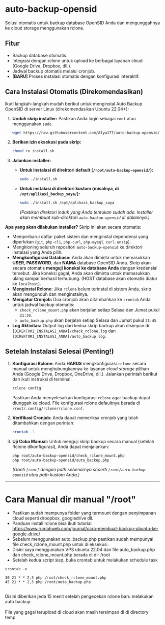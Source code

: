# auto-backup-opensid
Solusi otomatis untuk backup database OpenSID Anda dan mengunggahnya ke cloud storage menggunakan rclone.

## Fitur
* Backup database otomatis.
* Integrasi dengan rclone untuk upload ke berbagai layanan cloud (Google Drive, Dropbox, dll.).
* Jadwal backup otomatis melalui cronjob.
* **[BARU]** Proses instalasi otomatis dengan konfigurasi interaktif.

## Cara Instalasi Otomatis (Direkomendasikan)

Ikuti langkah-langkah mudah berikut untuk menginstal Auto Backup OpenSID di server Linux (direkomendasikan Ubuntu 22.04+):

1.  **Unduh skrip installer:**
    Pastikan Anda login sebagai `root` atau menggunakan `sudo`.
    ```bash
    wget https://raw.githubusercontent.com/Alya177/auto-backup-opensid/main/install.sh
    ```

2.  **Berikan izin eksekusi pada skrip:**
    ```bash
    chmod +x install.sh
    ```

3.  **Jalankan installer:**
    * **Untuk instalasi di direktori default (`/root/auto-backup-opensid/`):**
        ```bash
        sudo ./install.sh
        ```
    * **Untuk instalasi di direktori kustom (misalnya, di `/opt/aplikasi_backup_saya/`):**
        ```bash
        sudo ./install.sh /opt/aplikasi_backup_saya
        ```
        *(Pastikan direktori induk yang Anda tentukan sudah ada. Installer akan membuat sub-direktori `auto-backup-opensid` di dalamnya.)*

**Apa yang akan dilakukan installer?**
Skrip ini akan secara otomatis:
* Memperbarui daftar paket sistem dan menginstal dependensi yang diperlukan (`git`, `php-cli`, `php-curl`, `php-mysql`, `curl`, `unzip`).
* Mengkloning seluruh repositori `auto-backup-opensid` ke direktori instalasi yang Anda pilih.
* **Mengkonfigurasi Database:** Anda akan diminta untuk memasukkan **USER**, **PASSWORD**, dan **NAMA** database OpenSID Anda. Skrip akan secara otomatis **menguji koneksi ke database Anda** dengan kredensial tersebut. Jika koneksi gagal, Anda akan diminta untuk memasukkan ulang sampai berhasil terhubung. (HOST database akan otomatis diatur ke `localhost`).
* **Menginstal Rclone:** Jika `rclone` belum terinstal di sistem Anda, skrip akan mengunduh dan menginstalnya.
* **Mengatur Cronjob:** Dua cronjob akan ditambahkan ke `crontab` Anda untuk jadwal backup otomatis:
    * `check_rclone_mount.php` akan berjalan setiap Selasa dan Jumat pukul `21:30`.
    * `auto_backup.php` akan berjalan setiap Selasa dan Jumat pukul `21:45`.
* **Log Aktivitas:** Output log dari kedua skrip backup akan disimpan di `[DIREKTORI_INSTALASI_ANDA]/check_rclone.log` dan `[DIREKTORI_INSTALASI_ANDA]/auto_backup.log`.

## Setelah Instalasi Selesai (Penting!)

1.  **Konfigurasi Rclone:** Anda **HARUS** mengkonfigurasi `rclone` secara manual untuk menghubungkannya ke layanan *cloud storage* pilihan Anda (Google Drive, Dropbox, OneDrive, dll.). Jalankan perintah berikut dan ikuti instruksi di terminal:
    ```bash
    rclone config
    ```
    Pastikan Anda menyelesaikan konfigurasi `rclone` agar backup dapat diunggah ke cloud. File konfigurasi rclone defaultnya berada di `/root/.config/rclone/rclone.conf`.

2.  **Verifikasi Cronjob:** Anda dapat memeriksa cronjob yang telah ditambahkan dengan perintah:
    ```bash
    crontab -l
    ```

3.  **Uji Coba Manual:** Untuk menguji skrip backup secara manual (setelah Rclone dikonfigurasi), Anda dapat menjalankan:
    ```bash
    php root/auto-backup-opensid/check_rclone_mount.php
    php root/auto-backup-opensid/auto_backup.php
    ```
    *(Ganti `[root]` dengan path sebenarnya seperti `/root/auto-backup-opensid` atau path kustom Anda.)*

---
# Cara Manual dir manual "/root"
- Pastikan sudah mempunya folder yang termount dengan penyimpanan cloud seperti droopbox, googledrive dll.
- Panduan install rclone bisa ikuti tutorial https://www.rumahweb.com/journal/cara-membuat-backup-ubuntu-ke-google-drive/
- Sebelum menggunakan auto_backup.php pastikan sudah mempunyai file check_rclone_mount.php untuk di eksekusi. 
- Disini saya menggunakan VPS ubuntu 22.04 dan file auto_backup.php dan check_rclone_mount.php berada di dir /root
- Setelah kedua script siap, buka crontab untuk melakukan schedule task

```
crontab -e
```

``` 
30 21 * * 2,5 php /root/check_rclone_mount.php
45 21 * * 2,5 php /root/auto_backup.php
``` 
<br> Disini diberikan jeda 15 menit setelah pengecekan rclone baru melakukan auto backup
<br> 
<br> File yang gagal terupload di cloud akan masih tersimpan di di directory temp
